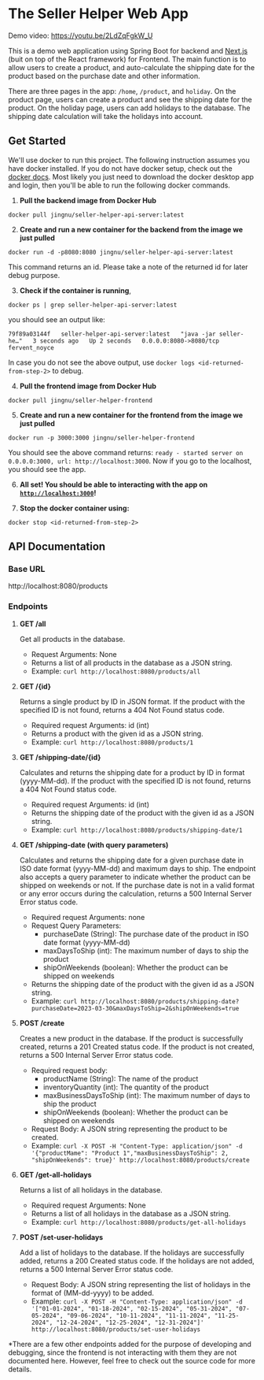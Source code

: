 # The Seller Helper Web App
Demo video: https://youtu.be/2LdZqFgkW_U

This is a demo web application using Spring Boot for backend and [Next.js](https://nextjs.org/) (buit on top of the React framework) for Frontend.
The main function is to allow users to create a product, and auto-calculate the shipping date for the product based on the purchase date and other information.

There are three pages in the app: `/home`, `/product`, and `holiday`. On the product page, users can create a product and see the shipping date for the product. On the holiday page, users can add holidays to the database. The shipping date calculation will take the holidays into account.

## Get Started
We'll use docker to run this project. The following instruction assumes you have docker installed. If you do not have docker setup, check out the [docker docs](https://docs.docker.com/desktop/install/mac-install/). Most likely you just need to download the docker desktop app and login, then you'll be able to run the following docker commands.

1. **Pull the backend image from Docker Hub**
```
docker pull jingnu/seller-helper-api-server:latest
```

2. **Create and run a new container for the backend from the image we just pulled**
```
docker run -d -p8080:8080 jingnu/seller-helper-api-server:latest
```
This command returns an id. Please take a note of the returned id for later debug purpose.

3. **Check if the container is running**,
```
docker ps | grep seller-helper-api-server:latest
```
you should see an output like:
```
79f89a03144f   seller-helper-api-server:latest   "java -jar seller-he…"   3 seconds ago   Up 2 seconds   0.0.0.0:8080->8080/tcp   fervent_noyce
```
In case you do not see the above output, use `docker logs <id-returned-from-step-2>` to debug.

4. **Pull the frontend image from Docker Hub**
```
docker pull jingnu/seller-helper-frontend
```

5. **Create and run a new container for the frontend from the image we just pulled**
```
docker run -p 3000:3000 jingnu/seller-helper-frontend
```
You should see the above command returns: `ready - started server on 0.0.0.0:3000, url: http://localhost:3000`. Now if you go to the localhost, you should see the app.

6. **All set! You should be able to interacting with the app on [`http://localhost:3000`](http://localhost:3000)!**


7. **Stop the docker container using:**
```
docker stop <id-returned-from-step-2>
```

## API Documentation
### Base URL

http://localhost:8080/products

### Endpoints
1. **GET /all**
    
   Get all products in the database.
   - Request Arguments: None
   - Returns a list of all products in the database as a JSON string.
   - Example: `curl http://localhost:8080/products/all`

2. **GET /{id}**

    Returns a single product by ID in JSON format. If the product with the specified ID is not found, returns a 404 Not Found status code.
    - Required request Arguments: id (int)
    - Returns a product with the given id as a JSON string.
    - Example: `curl http://localhost:8080/products/1`

3. **GET /shipping-date/{id}**

   Calculates and returns the shipping date for a product by ID in format (yyyy-MM-dd). If the product with the specified ID is not found, returns a 404 Not Found status code.
    - Required request Arguments: id (int)
    - Returns the shipping date of the product with the given id as a JSON string.
    - Example: `curl http://localhost:8080/products/shipping-date/1`

4. **GET /shipping-date (with query parameters)**

    Calculates and returns the shipping date for a given purchase date in ISO date format (yyyy-MM-dd) and maximum days to ship. The endpoint also accepts a query parameter to indicate whether the product can be shipped on weekends or not. If the purchase date is not in a valid format or any error occurs 
during the calculation, returns a 500 Internal Server Error status code.
    - Required request Arguments: none
    - Request Query Parameters:
        - purchaseDate (String): The purchase date of the product in ISO date format (yyyy-MM-dd)
        - maxDaysToShip (int): The maximum number of days to ship the product
        - shipOnWeekends (boolean): Whether the product can be shipped on weekends
    - Returns the shipping date of the product with the given id as a JSON string.
    - Example: `curl http://localhost:8080/products/shipping-date?purchaseDate=2023-03-30&maxDaysToShip=2&shipOnWeekends=true`

5. **POST /create**

    Creates a new product in the database. If the product is successfully created, returns a 201 Created status code. If the product is not created, returns a 500 Internal Server Error status code.
    - Required request body:
        - productName (String): The name of the product
        - inventoryQuantity (int): The quantity of the product
        - maxBusinessDaysToShip (int): The maximum number of days to ship the product
        - shipOnWeekends (boolean): Whether the product can be shipped on weekends
    - Request Body: A JSON string representing the product to be created.
    - Example: `curl -X POST -H "Content-Type: application/json" -d '{"productMame": "Product 1","maxBusinessDaysToShip": 2, "shipOnWeekends": true}' http://localhost:8080/products/create`

6. **GET /get-all-holidays**

    Returns a list of all holidays in the database.
    - Required request Arguments: None
    - Returns a list of all holidays in the database as a JSON string.
    - Example: `curl http://localhost:8080/products/get-all-holidays`
   
7. **POST /set-user-holidays**

    Add a list of holidays to the database. If the holidays are successfully added, returns a 200 Created status code. If the holidays are not added, returns a 500 Internal Server Error status code.
    - Request Body: A JSON string representing the list of holidays in the format of (MM-dd-yyyy) to be added.
    - Example: `curl -X POST -H "Content-Type: application/json" -d '["01-01-2024", "01-18-2024", "02-15-2024", "05-31-2024", "07-05-2024", "09-06-2024", "10-11-2024", "11-11-2024", "11-25-2024", "12-24-2024", "12-25-2024", "12-31-2024"]' http://localhost:8080/products/set-user-holidays`

*There are a few other endpoints added for the purpose of developing and debugging, since the frontend is not interacting with them they
are not documented here. However, feel free to check out the source code for more details.

